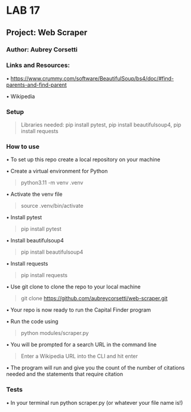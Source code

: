 # LAB 17

## Project: Web Scraper

### Author: Aubrey Corsetti

### Links and Resources:

• https://www.crummy.com/software/BeautifulSoup/bs4/doc/#find-parents-and-find-parent

• Wikipedia

### Setup

> Libraries needed:
> pip install pytest,
> pip install beautifulsoup4,
> pip install requests

### How to use
• To set up this repo create a local repository on your machine

• Create a virtual environment for Python
>python3.11 -m venv .venv

• Activate the venv file
> source .venv/bin/activate

• Install pytest
> pip install pytest

• Install beautifulsoup4
>pip install beautifulsoup4

• Install requests
> pip install requests

• Use git clone to clone the repo to your local machine
> git clone https://github.com/aubreycorsetti/web-scraper.git

• Your repo is now ready to run the Capital Finder program

• Run the code using 
> python modules/scraper.py

• You will be prompted for a search URL in the command line
> Enter a Wikipedia URL into the CLI and hit enter

• The program will run and give you the count of the number of citations needed and the statements that require citation

### Tests

• In your terminal run python scraper.py (or whatever your file name is!)


